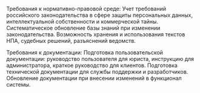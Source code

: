 Требования к нормативно-правовой среде:
Учет требований российского законодательства в сфере защиты персональных данных, интеллектуальной собственности и коммерческой тайны.
Систематическое обновление базы знаний при изменении законодательства.
Возможность хранения и использования текстов НПА, судебных решений, разъяснений ведомств.

Требования к документации:
Подготовка пользовательской документации: руководство пользователя для юриста, инструкцию для администратора, краткое руководство для клиентов.
Подготовка технической документации для службы поддержки и разработчиков.
Обновление документации при внесении изменений в функционал системы.
